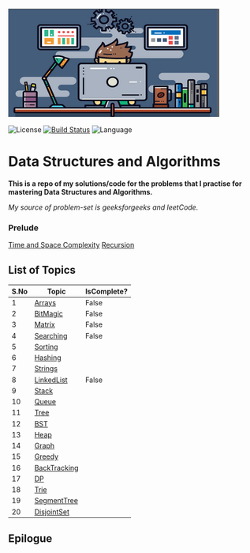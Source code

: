 ![dsa](src/main/resources/dsa.png)

![License](https://img.shields.io/badge/license-Apache_2.0-blue.svg) [![Build Status](https://travis-ci.org/fishercoder1534/Leetcode.svg?branch=master)](https://travis-ci.org/fishercoder1534/Leetcode) ![Language](https://img.shields.io/badge/language-Java%20%2F%20MySQL%20%2F%20Bash-blue.svg)

# Data Structures and Algorithms

**This is a repo of my solutions/code for the problems that I practise for mastering Data Structures and Algorithms.**

_My source of problem-set is geeksforgeeks and leetCode._

### Prelude

[Time and Space Complexity](src/main/java/surya/practice/meta/README.md)
[Recursion](src/main/java/surya/practice/geeks/recursion/README.md)

## List of Topics

|S.No|Topic|IsComplete?|
|---|---|---|
|1|[Arrays](src/main/java/surya/practice/geeks/arrays/README.md)|False|
|2|[BitMagic](src/main/java/surya/practice/geeks/bitmagic/README.md)|False|
|3|[Matrix](src/main/java/surya/practice/geeks/matrix/README.md)|False|
|4|[Searching](src/main/java/surya/practice/geeks/searching/README.md)|False|  
|5|[Sorting](src/main/java/surya/practice/geeks/sorting/README.md)| |  
|6|[Hashing](src/main/java/surya/practice/geeks/hashing/README.md)| |
|7|[Strings](src/main/java/surya/practice/geeks/strings/README.md)|  |  
 |8|[LinkedList](src/main/java/surya/practice/geeks/linkedList/README.md)| False| |  
 |9|[Stack](src/main/java/surya/practice/geeks/stack/README.md)| |
|10|[Queue](src/main/java/surya/practice/geeks/queue/README.md)| |  
|11|[Tree](src/main/java/surya/practice/geeks/tree/README.md)| |  
|12|[BST](src/main/java/surya/practice/geeks/bst/README.md)|  |  
|13|[Heap](src/main/java/surya/practice/geeks/heap/README.md)| |
|14|[Graph](src/main/java/surya/practice/geeks/graph/README.md)| |  
|15|[Greedy](src/main/java/surya/practice/geeks/greedy/README.md)| |  
|16|[BackTracking](src/main/java/surya/practice/geeks/backtracking/README.md)| |
|17|[DP](src/main/java/surya/practice/geeks/dp/README.md)|  |  
|18|[Trie](src/main/java/surya/practice/geeks/trie/README.md)| |  
|19|[SegmentTree](src/main/java/surya/practice/geeks/segmentTree/README.md)||  
|20|[DisjointSet](src/main/java/surya/practice/geeks/disjointSet/README.md)| |


## Epilogue